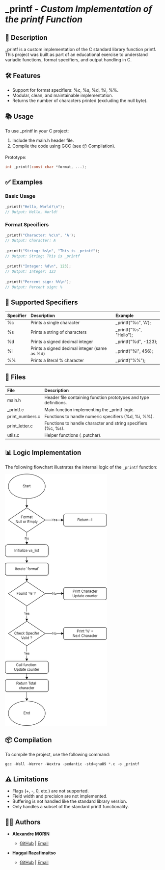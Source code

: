 # _printf - *Custom Implementation of the printf Function*

## 🚀 Description

_printf is a custom implementation of the C standard library function printf. This project was built as part of an educational exercise to understand variadic functions, format specifiers, and output handling in C.

## 🛠️ Features

- Support for format specifiers: %c, %s, %d, %i, %%.
- Modular, clean, and maintainable implementation.
- Returns the number of characters printed (excluding the null byte).

## 📚 Usage

To use _printf in your C project:

1. Include the main.h header file.
2. Compile the code using GCC (see 📦 Compilation).

Prototype:

```c
int _printf(const char *format, ...);
```

## ✅ Examples

### Basic Usage

```c
_printf("Hello, World!\n");
// Output: Hello, World!
```

### Format Specifiers

```c
_printf("Character: %c\n", 'A');
// Output: Character: A

_printf("String: %s\n", "This is _printf");
// Output: String: This is _printf

_printf("Integer: %d\n", 123);
// Output: Integer: 123

_printf("Percent sign: %%\n");
// Output: Percent sign: %
```

## 🔧 Supported Specifiers

| Specifier | Description                                   | Example                 |
|:----------|:----------------------------------------------|:------------------------|
| %c        | Prints a single character                     | _printf("%c", 'A');     |
| %s        | Prints a string of characters                 | _printf("%s", "Hello"); |
| %d        | Prints a signed decimal integer               | _printf("%d", -123);    |
| %i        | Prints a signed decimal integer (same as %d)  | _printf("%i", 456);     |
| %%        | Prints a literal % character                  | _printf("%%");          |

## 📂 Files

|  File                    |  Description                                                     |
|:-------------------------|:-----------------------------------------------------------------|
| main.h                   | Header file containing function prototypes and type definitions. |
| _printf.c                | Main function implementing the _printf logic.                    |
| print_numbers.c	         | Functions to handle numeric specifiers (%d, %i, %%).             |
| print_letter.c           | Functions to handle character and string specifiers (%c, %s).    |
| utils.c                  | Helper functions (_putchar).                            |

## 📊 Logic Implementation

The following flowchart illustrates the internal logic of the `_printf` function:

![Flowchart of _printf](./diagram.png)

## 📦 Compilation

To compile the project, use the following command:

```c
gcc -Wall -Werror -Wextra -pedantic -std=gnu89 *.c -o _printf
```

## ⚠️ Limitations

- Flags (+, -, 0, etc.) are not supported.
- Field width and precision are not implemented.
- Buffering is not handled like the standard library version.
- Only handles a subset of the standard printf functionality.

## 👨‍💻 Authors

- **Alexandre MORIN**  
  - [GitHub](https://github.com/alexandremorin24) | [Email](mailto:alexandre.morin24@gmail.com)

- **Haggui Razafimaitso**  
  - [GitHub](https://github.com/hagguishel) | [Email](mailto:hagguirzt@gmail.com)
